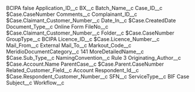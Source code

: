 <?xml version="1.0" encoding="UTF-8"?>
<CustomMetadata xmlns="http://soap.sforce.com/2006/04/metadata" xmlns:xsi="http://www.w3.org/2001/XMLSchema-instance" xmlns:xsd="http://www.w3.org/2001/XMLSchema">
    <label>BCIPA</label>
    <protected>false</protected>
    <values>
        <field>Application_ID__c</field>
        <value xsi:nil="true"/>
    </values>
    <values>
        <field>BX__c</field>
        <value xsi:nil="true"/>
    </values>
    <values>
        <field>Batch_Name__c</field>
        <value xsi:nil="true"/>
    </values>
    <values>
        <field>Case_ID__c</field>
        <value xsi:type="xsd:string">$Case.CaseNumber</value>
    </values>
    <values>
        <field>Comments__c</field>
        <value xsi:nil="true"/>
    </values>
    <values>
        <field>Complainant_ID__c</field>
        <value xsi:type="xsd:string">$Case.Claimant_Customer_Number__c</value>
    </values>
    <values>
        <field>Date_In__c</field>
        <value xsi:type="xsd:string">$Case.CreatedDate</value>
    </values>
    <values>
        <field>Document_Type__c</field>
        <value xsi:type="xsd:string">Online Form</value>
    </values>
    <values>
        <field>FileNo__c</field>
        <value xsi:type="xsd:string">$Case.Claimant_Customer_Number__c</value>
    </values>
    <values>
        <field>Folder__c</field>
        <value xsi:type="xsd:string">$Case.CaseNumber</value>
    </values>
    <values>
        <field>GroupType__c</field>
        <value xsi:type="xsd:string">BCIPA</value>
    </values>
    <values>
        <field>Licence_ID__c</field>
        <value xsi:type="xsd:string">$Case.Licence_Number__c</value>
    </values>
    <values>
        <field>Mail_From__c</field>
        <value xsi:type="xsd:string">External</value>
    </values>
    <values>
        <field>Mail_To__c</field>
        <value xsi:nil="true"/>
    </values>
    <values>
        <field>Markout_Code__c</field>
        <value xsi:nil="true"/>
    </values>
    <values>
        <field>MeridioDocumentCategory__c</field>
        <value xsi:type="xsd:string">141</value>
    </values>
    <values>
        <field>MoreDetailedName__c</field>
        <value xsi:type="xsd:string">$Case.Sub_Type__c</value>
    </values>
    <values>
        <field>NamingConvention__c</field>
        <value xsi:type="xsd:string">Rule 3</value>
    </values>
    <values>
        <field>Originating_Author__c</field>
        <value xsi:type="xsd:string">$Case.Account.Name</value>
    </values>
    <values>
        <field>ParentCase__c</field>
        <value xsi:type="xsd:string">$Case.Parent.CaseNumber</value>
    </values>
    <values>
        <field>Related_Customer_Field__c</field>
        <value xsi:type="xsd:string">Account</value>
    </values>
    <values>
        <field>Respondent_Id__c</field>
        <value xsi:type="xsd:string">$Case.Respondent_Customer_Number__c</value>
    </values>
    <values>
        <field>SFN__c</field>
        <value xsi:nil="true"/>
    </values>
    <values>
        <field>ServiceType__c</field>
        <value xsi:type="xsd:string">BIF Case</value>
    </values>
    <values>
        <field>Subject__c</field>
        <value xsi:nil="true"/>
    </values>
    <values>
        <field>Workflow__c</field>
        <value xsi:nil="true"/>
    </values>
</CustomMetadata>
